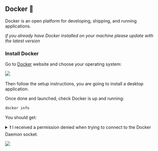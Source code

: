 ## Docker 🐋

Docker is an open platform for developing, shipping, and running applications.

_if you already have Docker installed on your machine please update with the latest version_

### Install Docker

Go to [Docker](https://docs.docker.com/get-docker/) website and choose your operating system:

![](images/docker.png)

Then follow the setup instructions, you are going to install a desktop application.

Once done and launched, check Docker is up and running:

```bash
docker info
```

You should get:

<details>
  <summary markdown='span'>❗️ I received a permission denied when trying to connect to the Docker Daemon socket. </summary>

If you receive an error similar to the one below. navigate to the (GCP Compute Engine Console)[https://console.cloud.google.com/compute/instances] and STOP your VM (closing VSCode is not enough).

![](images/docker_permission_denied_socket.png)

It will take a few minutes for your VM to turn off. Once it's fully off, turn your VM on again (check the box and click START) and try `docker run hello-world` again. If this doesn't work, raise a ticket with a teacher.

</details>

![](images/docker_info.png)
